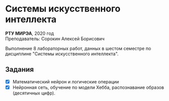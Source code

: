# Системы искусственного интеллекта

**РТУ МИРЭА**, 2020 год  
Преподаватель: Сорокин Алексей Борисович

Выполнение 8 лабораторных работ, данных в шестом семестре по дисциплине "Системы искусственного интеллекта".

## Задания

- [x] Математический нейрон и логические операции
- [x] Нейронная сеть, обучение по модели Хебба, распознавание образов (десятичных цифр).
